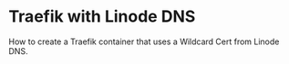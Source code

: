 # Traefik with Linode DNS
How to create a Traefik container that uses a Wildcard Cert from Linode DNS.